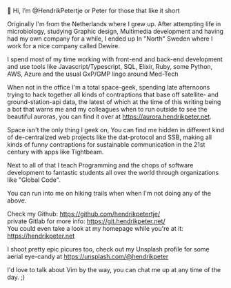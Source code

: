 👋 Hi, I’m @HendrikPetertje or Peter for those that like it short

Originally I'm from the Netherlands where I grew up. 
After attempting life in microbiology, studying Graphic design, Multimedia development and having had my own company for a while, I ended up In "North" Sweden where I work for a nice company called Dewire. 

I spend most of my time working with front-end and back-end development and use tools like Javascript/Typescript, SQL, Elixir, Ruby, some Python, AWS, Azure and the usual GxP/GMP lingo around Med-Tech

When not in the office I'm a total space-geek, spending late afternoons trying to hack together all kinds of contraptions that base off satellite- and ground-station-api data, the latest of which at the time of this writing being a bot that warns me and my colleagues when to run outside to see the beautiful auroras, you can find it over at https://aurora.hendrikpeter.net. 

Space isn't the only thing I geek on, You can find me hidden in different kind of de-centralized web projects like the dat-protocol and SSB, making all kinds of funny contraptions for sustainable communication in the 21st century with apps like Tightbeam. 

Next to all of that I teach Programming and the chops of software development to fantastic students all over the world through organizations like "Global Code".

You can run into me on hiking trails when when I'm not doing any of the above.

Check my Github: https://github.com/hendrikpetertje/  
private Gitlab for more info: https://git.hendrikpeter.net/  
You could even take a look at my homepage while you're at it: https://hendrikpeter.net

I shoot pretty epic picures too, check out my Unsplash profile for some aerial eye-candy at https://unsplash.com/@hendrikpeter

I'd love to talk about Vim by the way, you can chat me up at any time of the day. ;)
